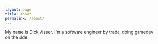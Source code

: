 ```yaml
---
layout: page
title: About
permalink: /about/
---
```

My name is Dick Visser. I'm a software engineer by trade, doing gamedev on the side.